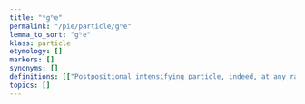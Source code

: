 ```yaml
---
title: "*gʰe"
permalink: "/pie/particle/gʰe"
lemma_to_sort: "gʰe"
klass: particle
etymology: []
markers: []
synonyms: []
definitions: [["Postpositional intensifying particle, indeed, at any rate, in fact", "Discourse particle, indeed, of course, surely"]]
topics: []
---
```


